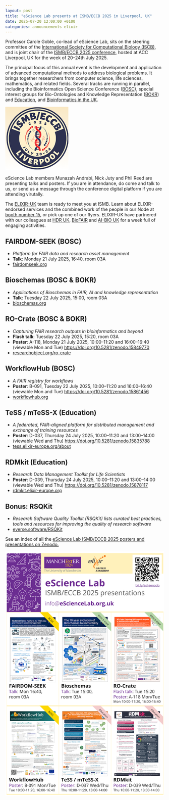 ```yaml
---
layout: post
title: "eScience Lab presents at ISMB/ECCB 2025 in Liverpool, UK"
date: 2025-07-20 12:00:00 +0100
categories: announcements elixir
---
```


Professor Carole Goble, co-lead of eScience Lab, sits on the steering committee of the [International Society for Computational Biology (ISCB)](https://www.iscb.org/), and is joint chair of the [ISMB/ECCB 2025 conference](https://www.iscb.org/ismbeccb2025/home), hosted at ACC Liverpool, UK for the week of 20–24th July 2025. 

The principal focus of this annual event is the development and application of advanced computational methods to address biological problems. It brings together researchers from computer science, life sciences, mathematics, and related fields. Several tracks are running in parallel, including the Bioinformatics Open Science Conference ([BOSC](https://www.iscb.org/ismbeccb2025/programme-agenda/scientific-programme/bosc)), special interest groups for Bio-Ontologies and Knowledge Representation ([BOKR](https://www.iscb.org/ismbeccb2025/programme-agenda/scientific-programme/bokr)) and [Education](https://www.iscb.org/ismbeccb2025/programme-agenda/scientific-programme/education), and [Bioinformatics in the UK](https://www.iscb.org/ismbeccb2025/programme-agenda/scientific-programme/uk).

![ISMB/ECCB logo](/images/posts_images/ismb-eccb-2025-logo.png)

eScience Lab members Munazah Andrabi, Nick Juty and Phil Reed are presenting talks and posters. If you are in attendance, do come and talk to us, or send us a message through the conference digital platform if you are attending virutally. 

The [ELIXIR-UK](http://elixiruknode.org/) team is ready to meet you at ISMB. Learn about ELIXIR-endorsed services and the combined work of the people in our Node at [booth number 15](https://www.iscb.org/ismbeccb2025/exhibitors-sponsors/exhibitors), or pick up one of our flyers. ELIXIR-UK have partnered with our colleagues at [HDR UK](https://wwww.hdruk.ac.uk/), [BioFAIR](https://biofair.uk/) and [AI-BIO UK](https://aibio.ac.uk/) for a week full of engaging activities. 

## FAIRDOM-SEEK (BOSC)

- _Platform for FAIR data and research asset management_
- **Talk**: Monday 21 July 2025, 16:40, room 03A
- [fairdomseek.org](https://fairdomseek.org/)

## Bioschemas (BOSC & BOKR)

- _Applications of Bioschemas in FAIR, AI and knowledge representation_
- **Talk**: Tuesday 22 July 2025, 15:00, room 03A
- [bioschemas.org](https://bioschemas.org/)

## RO-Crate (BOSC & BOKR)

- _Capturing FAIR research outputs in bioinformatics and beyond_
- **Flash talk**: Tuesday 22 July 2025, 15:20, room 03A
- **Poster**: A-118, Monday 21 July 2025, 10:00–11:20 and 16:00–16:40 (viewable Mon and Tue) <https://doi.org/10.5281/zenodo.15849770>
- [researchobject.org/ro-crate](https://www.researchobject.org/ro-crate/)

## WorkflowHub (BOSC)

- _A FAIR registry for workflows_
- **Poster**: B-091, Tuesday 22 July 2025, 10:00–11:20 and 16:00–16:40 (viewable Mon and Tue) <https://doi.org/10.5281/zenodo.15861456>
- [workflowhub.org](https://workflowhub.org/)

## TeSS / mTeSS-X (Education)

- _A federated, FAIR-aligned platform for distributed management and exchange of training resources_
- **Poster**: D-037, Thursday 24 July 2025, 10:00–11:20 and 13:00–14:00 (viewable Wed and Thu) <https://doi.org/10.5281/zenodo.15835788>
- [tess.elixir-europe.org/about](https://tess.elixir-europe.org/about)

## RDMkit (Education)

- _Research Data Management Toolkit for Life Scientists_
- **Poster**: D-039, Thursday 24 July 2025, 10:00–11:20 and 13:00–14:00 (viewable Wed and Thu) <https://doi.org/10.5281/zenodo.15878117>
- [rdmkit.elixir-europe.org](https://rdmkit.elixir-europe.org/)

## Bonus: RSQKit

- _Research Software Quality Toolkit (RSQKit) lists curated best practices, tools and resources for improving the quality of research software_
- [everse.software/RSQKit](https://everse.software/RSQKit/)

See an index of all the [eScience Lab ISMB/ECCB 2025 posters and presentations on Zenodo.](https://doi.org/10.5281/zenodo.15830546)

[![Index of our flyers at ISMB/ECCB 2025](/images/posts_images/ismb-eccb-2025-flyers.png)](https://doi.org/10.5281/zenodo.15830546)
